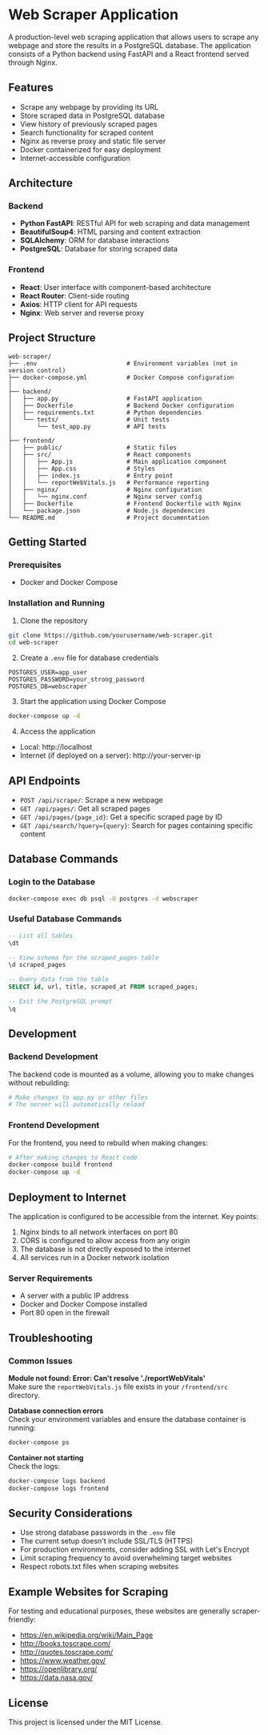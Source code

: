 # Web Scraper Application

A production-level web scraping application that allows users to scrape any webpage and store the results in a PostgreSQL database. The application consists of a Python backend using FastAPI and a React frontend served through Nginx.

## Features

- Scrape any webpage by providing its URL
- Store scraped data in PostgreSQL database
- View history of previously scraped pages
- Search functionality for scraped content
- Nginx as reverse proxy and static file server
- Docker containerized for easy deployment
- Internet-accessible configuration

## Architecture

### Backend
- **Python FastAPI**: RESTful API for web scraping and data management
- **BeautifulSoup4**: HTML parsing and content extraction
- **SQLAlchemy**: ORM for database interactions
- **PostgreSQL**: Database for storing scraped data

### Frontend
- **React**: User interface with component-based architecture
- **React Router**: Client-side routing
- **Axios**: HTTP client for API requests
- **Nginx**: Web server and reverse proxy

## Project Structure

```
web-scraper/
├── .env                         # Environment variables (not in version control)
├── docker-compose.yml           # Docker Compose configuration
│
├── backend/
│   ├── app.py                   # FastAPI application
│   ├── Dockerfile               # Backend Docker configuration
│   ├── requirements.txt         # Python dependencies
│   └── tests/                   # Unit tests
│       └── test_app.py          # API tests
│
├── frontend/
│   ├── public/                  # Static files
│   ├── src/                     # React components
│   │   ├── App.js               # Main application component
│   │   ├── App.css              # Styles
│   │   ├── index.js             # Entry point
│   │   └── reportWebVitals.js   # Performance reporting
│   ├── nginx/                   # Nginx configuration
│   │   └── nginx.conf           # Nginx server config
│   ├── Dockerfile               # Frontend Dockerfile with Nginx
│   └── package.json             # Node.js dependencies
└── README.md                    # Project documentation
```

## Getting Started

### Prerequisites
- Docker and Docker Compose

### Installation and Running

1. Clone the repository
```bash
git clone https://github.com/yourusername/web-scraper.git
cd web-scraper
```

2. Create a `.env` file for database credentials
```
POSTGRES_USER=app_user
POSTGRES_PASSWORD=your_strong_password
POSTGRES_DB=webscraper
```

3. Start the application using Docker Compose
```bash
docker-compose up -d
```

4. Access the application
- Local: http://localhost
- Internet (if deployed on a server): http://your-server-ip

## API Endpoints

- `POST /api/scrape/`: Scrape a new webpage
- `GET /api/pages/`: Get all scraped pages
- `GET /api/pages/{page_id}`: Get a specific scraped page by ID
- `GET /api/search/?query={query}`: Search for pages containing specific content

## Database Commands

### Login to the Database
```bash
docker-compose exec db psql -U postgres -d webscraper
```

### Useful Database Commands
```sql
-- List all tables
\dt

-- View schema for the scraped_pages table
\d scraped_pages

-- Query data from the table
SELECT id, url, title, scraped_at FROM scraped_pages;

-- Exit the PostgreSQL prompt
\q
```

## Development

### Backend Development

The backend code is mounted as a volume, allowing you to make changes without rebuilding:
```bash
# Make changes to app.py or other files
# The server will automatically reload
```

### Frontend Development

For the frontend, you need to rebuild when making changes:
```bash
# After making changes to React code
docker-compose build frontend
docker-compose up -d
```

## Deployment to Internet

The application is configured to be accessible from the internet. Key points:

1. Nginx binds to all network interfaces on port 80
2. CORS is configured to allow access from any origin
3. The database is not directly exposed to the internet
4. All services run in a Docker network isolation

### Server Requirements
- A server with a public IP address
- Docker and Docker Compose installed
- Port 80 open in the firewall

## Troubleshooting

### Common Issues

**Module not found: Error: Can't resolve './reportWebVitals'**  
Make sure the `reportWebVitals.js` file exists in your `/frontend/src` directory.

**Database connection errors**  
Check your environment variables and ensure the database container is running:
```bash
docker-compose ps
```

**Container not starting**  
Check the logs:
```bash
docker-compose logs backend
docker-compose logs frontend
```

## Security Considerations

- Use strong database passwords in the `.env` file
- The current setup doesn't include SSL/TLS (HTTPS)
- For production environments, consider adding SSL with Let's Encrypt
- Limit scraping frequency to avoid overwhelming target websites
- Respect robots.txt files when scraping websites

## Example Websites for Scraping

For testing and educational purposes, these websites are generally scraper-friendly:

- https://en.wikipedia.org/wiki/Main_Page
- http://books.toscrape.com/
- http://quotes.toscrape.com/
- https://www.weather.gov/
- https://openlibrary.org/
- https://data.nasa.gov/

## License

This project is licensed under the MIT License.
